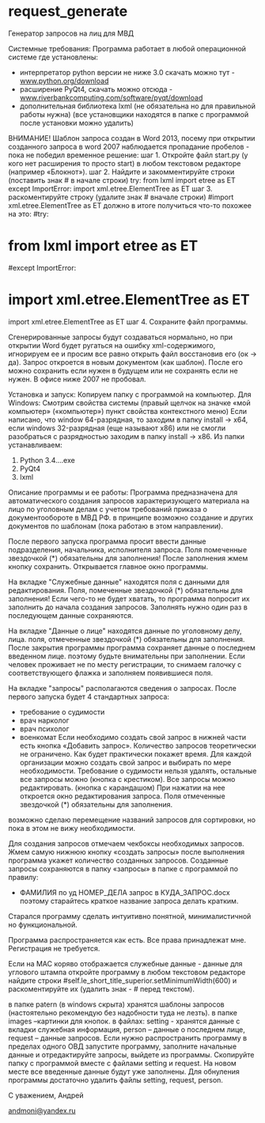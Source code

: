 # request_generate
Генератор запросов на лиц для МВД

Системные требования:
Программа работает в любой операционной системе где установлены:
- интерпретатор python версии не ниже 3.0 скачать можно тут - www.python.org/download 
- расширение PyQt4, скачать можно отсюда - www.riverbankcomputing.com/software/pyqt/download
- дополнительная библиотека lxml (не обязательна но для правильной работы нужна)
(все установщики находятся в папке с программой после установки можно удалить)

ВНИМАНИЕ!
Шаблон запроса создан в Word 2013, посему при открытии созданного запроса в word 2007 наблюдается пропадание пробелов - пока не победил
временное решение: 
шаг 1. Откройте файл start.py (у кого нет расширения то просто start) в любом текстовом редакторе (например «Блокнот»).
шаг 2. Найдите и закомментируйте строки (поставить знак # в начале строки)
try:
    from lxml import etree as ET
except ImportError:
    import xml.etree.ElementTree as ET
шаг 3. раскоментируйте строку (удалите знак # вначале строки)
#import xml.etree.ElementTree as ET
должно в итоге получиться что-то похожее на это:
#try:
#    from lxml import etree as ET
#except ImportError:
#    import xml.etree.ElementTree as ET
import xml.etree.ElementTree as ET
шаг 4. Сохраните файл программы.

Сгенерированные запросы будут создаваться нормально, но при открытии Word будет ругаться на ошибку xml-содержимого, игнорируем ее и просим все равно открыть файл восстановив его (ок -> да). Запрос откроется в новым документом (как шаблон). 
После его можно сохранить если нужен в будущем или не сохранять если не нужен.
В офисе ниже 2007 не пробовал. 

Установка и запуск:
Копируем папку с программой на компьютер. 
Для Windows:
Смотрим свойства системы (правый щелчок на значке «мой компьютер» («компьютер») пункт свойства контекстного меню) Если написано, что window 64-разрядная, то заходим в папку install -> x64, если windows 32-разрядная (еще называют х86) или не смогли разобраться с разрядностью заходим в папку install -> x86.
Из папки устанавливаем:
1.	Python 3.4....exe
2.	PyQt4 
3.	lxml

Описание программы и ее работы:
Программа предназначена для автоматического создания запросов характеризующего материала на лицо по уголовным делам с учетом требований приказа о документообороте в МВД РФ. в принципе возможно создание и других документов по шаблонам (пока работаю в этом направлении).

После первого запуска программа просит ввести данные подразделения, начальника, исполнителя запроса. 
Поля помеченные звездочкой (*) обязательны для заполнения! После заполнения жмем кнопку сохранить. Открывается главное окно программы. 

На вкладке "Служебные данные" находятся поля с данными для редактирования. Поля, помеченные звездочкой (*) обязательны для заполнения! Если чего-то не будет хватать, то программа попросит их заполнить до начала создания запросов. Заполнять нужно один раз в последующем данные сохраняются. 

На вкладке "Данные о лице" находятся данные по уголовному делу, лица.
поля, отмеченные звездочкой (*) обязательны для заполнения. После закрытия программы программа сохраняет данные о последнем введенном лице. поэтому будьте внимательны при заполнении. Если человек проживает не по месту регистрации, то снимаем галочку с соответствующего флажка и заполняем появившиеся поля.

На вкладке "запросы" располагаются сведения о запросах. После первого запуска будет 4 стандартных запроса:
- требование о судимости
- врач нарколог
- врач психолог
- военкомат
Если необходимо создать свой запрос в нижней части есть кнопка «Добавить запрос». Количество запросов теоретически не ограничено. Как будет практически покажет время. 
Для каждой организации можно создать свой запрос и выбирать по мере необходимости. 
Требование о судимости нельзя удалять, остальные все запросы можно (кнопка с крестиком). 
Все запросы можно редактировать. (кнопка с карандашом) При нажатии на нее откроется окно редактирования запроса. Поля отмеченные звездочкой (*) обязательны для заполнения. 

возможно сделаю перемещение названий запросов для сортировки, но пока в этом не вижу необходимости. 

Для создания запросов отмечаем чекбоксы необходимых запросов. Жмем самую нижнюю кнопку «создать запросы» после выполнения программа укажет количество созданных запросов.
Созданные запросы сохраняются в папку «запросы» в папке с программой по правилу:
- ФАМИЛИЯ по уд НОМЕР_ДЕЛА запрос в КУДА_ЗАПРОС.docx поэтому старайтесь краткое название запроса делать кратким.

Старался программу сделать интуитивно понятной, минималистичной но функциональной.

Программа распространяется как есть. Все права принадлежат мне. Регистрация не требуется.

Если на MAC коряво отображается служебные данные - данные для углового штампа откройте программу в любом текстовом редакторе
найдите строки #self.le_short_title_superior.setMinimumWidth(600) и раскоментируйте их (удалить знак - # перед текстом).

в папке patern (в windows скрыта) хранятся шаблоны запросов (настоятельно рекомендую без надобности туда не лезть). в папке images –картинки для кнопок. 
в файлах: setting - хранятся данные с вкладки служебная информация, person – данные о последнем лице, request – данные запросов. 
Если нужно распространить программу в пределах одного ОВД запустите программу, заполните начальные данные и отредактируйте запросы, выйдете из программы. Скопируйте папку с программой вместе с файлами setting и request. На новом месте все введенные данные будут уже заполнены. Для обнуления программы достаточно удалить файлы setting, request, person.

С уважением,
Андрей

andmoni@yandex.ru
